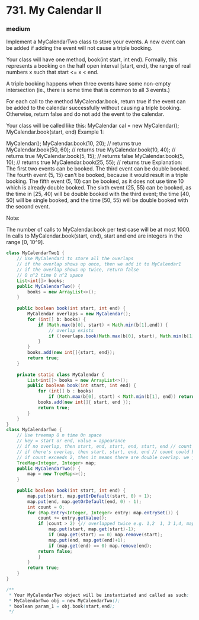 # 731. My Calendar II
### medium
Implement a MyCalendarTwo class to store your events. A new event can be added if adding the event will not cause a triple booking.

Your class will have one method, book(int start, int end). Formally, this represents a booking on the half open interval [start, end), the range of real numbers x such that start <= x < end.

A triple booking happens when three events have some non-empty intersection (ie., there is some time that is common to all 3 events.)

For each call to the method MyCalendar.book, return true if the event can be added to the calendar successfully without causing a triple booking. Otherwise, return false and do not add the event to the calendar.

Your class will be called like this: MyCalendar cal = new MyCalendar(); MyCalendar.book(start, end)
Example 1:

MyCalendar();
MyCalendar.book(10, 20); // returns true
MyCalendar.book(50, 60); // returns true
MyCalendar.book(10, 40); // returns true
MyCalendar.book(5, 15); // returns false
MyCalendar.book(5, 10); // returns true
MyCalendar.book(25, 55); // returns true
Explanation: 
The first two events can be booked.  The third event can be double booked.
The fourth event (5, 15) can't be booked, because it would result in a triple booking.
The fifth event (5, 10) can be booked, as it does not use time 10 which is already double booked.
The sixth event (25, 55) can be booked, as the time in [25, 40) will be double booked with the third event;
the time [40, 50) will be single booked, and the time [50, 55) will be double booked with the second event.
 

Note:

The number of calls to MyCalendar.book per test case will be at most 1000.
In calls to MyCalendar.book(start, end), start and end are integers in the range [0, 10^9].



```java
class MyCalendarTwo1 {
    // Use MyCalendar1 to store all the overlaps
    // if the overlap shows up once, then we add it to MyCalendar1
    // if the overlap shows up twice, return false
    // O n^2 time O n^2 space
    List<int[]> books;
    public MyCalendarTwo() {
        books = new ArrayList<>();
    }
    
    public boolean book(int start, int end) {
        MyCalendar overlaps = new MyCalendar();
        for (int[] b: books) {
            if (Math.max(b[0], start) < Math.min(b[1],end)) {
                // overlap exists
                if (!overlaps.book(Math.max(b[0], start), Math.min(b[1],end))) return false;
            }
        }
        books.add(new int[]{start, end});
        return true;
    }
    
    private static class MyCalendar {
        List<int[]> books = new ArrayList<>();
        public boolean book(int start, int end) {
            for (int[] b : books)
                if (Math.max(b[0], start) < Math.min(b[1], end)) return false;
            books.add(new int[]{ start, end });
            return true;
        }
    }
}
class MyCalendarTwo {
    // Use treemap O n time On space
    // key = start or end, value = appearance
    // if no overlap, then start, end, start, end, start, end // count is in [0,1]
    // if there's overlap, then start, start, end, end // count could be 2
    // if count exceeds 2, then it means there are double overlap. we just remove that newly added interval in this case.
    TreeMap<Integer, Integer> map;
    public MyCalendarTwo() {
        map = new TreeMap<>();
    }
    
    public boolean book(int start, int end) {
        map.put(start, map.getOrDefault(start, 0) + 1);
        map.put(end, map.getOrDefault(end, 0) - 1);
        int count = 0;
        for (Map.Entry<Integer, Integer> entry: map.entrySet()) {
            count += entry.getValue();
            if (count > 2) {// overlapped twice e.g. 1,2  1, 3 1,4, map[1] = 3
                map.put(start, map.get(start)-1);
                if (map.get(start) == 0) map.remove(start);
                map.put(end, map.get(end)+1);
                if (map.get(end) == 0) map.remove(end);
            return false;                
            }
        }
        return true;
    }
}

/**
 * Your MyCalendarTwo object will be instantiated and called as such:
 * MyCalendarTwo obj = new MyCalendarTwo();
 * boolean param_1 = obj.book(start,end);
 */

```